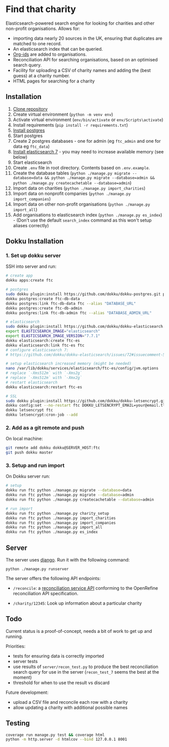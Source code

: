 Find that charity
================

Elasticsearch-powered search engine for looking for charities and other non-profit organisations. Allows for:

- importing data nearly 20 sources in the UK, ensuring that duplicates
  are matched to one record.
- An elasticsearch index that can be queried.
- [Org-ids](http://org-id.guide/about) are added to organisations.
- Reconciliation API for searching organisations, based on an optimised search query.
- Facility for uploading a CSV of charity names and adding the (best guess) at a
  charity number.
- HTML pages for searching for a charity

Installation
------------

1. [Clone repository](https://github.com/kanedata/find-that-charity)
2. Create virtual environment (`python -m venv env`)
3. Activate virtual environment (`env/bin/activate` or `env/Scripts\activate`)
4. Install requirements (`pip install -r requirements.txt`)
5. [Install postgres](https://www.postgresql.org/download/)
6. Start postgres
7. Create 2 postgres databases - one for admin (eg `ftc_admin` and one for data eg `ftc_data`)
8. [Install elasticsearch 7](https://www.elastic.co/guide/en/elasticsearch/reference/current/_installation.html) - you may need to increase available memory (see below)
9. Start elasticsearch
10. Create `.env` file in root directory. Contents based on `.env.example`.
11. Create the database tables (`python ./manage.py migrate --database=data && python ./manage.py migrate --database=admin && python ./manage.py createcachetable --database=admin`)
12. Import data on charities (`python ./manage.py import_charities`)
13. Import data on nonprofit companies (`python ./manage.py import_companies`)
14. Import data on other non-profit organisations (`python ./manage.py import_all`)
15. Add organisations to elasticsearch index (`python ./manage.py es_index`) - (Don't use the default `search_index` command as this won't setup aliases correctly)

Dokku Installation
------------------

### 1. Set up dokku server

SSH into server and run:

```bash
# create app
dokku apps:create ftc

# postgres
sudo dokku plugin:install https://github.com/dokku/dokku-postgres.git postgres
dokku postgres:create ftc-db-data
dokku postgres:link ftc-db-data ftc --alias "DATABASE_URL"
dokku postgres:create ftc-db-admin
dokku postgres:link ftc-db-admin ftc --alias "DATABASE_ADMIN_URL"

# elasticsearch
sudo dokku plugin:install https://github.com/dokku/dokku-elasticsearch.git elasticsearch
export ELASTICSEARCH_IMAGE="elasticsearch"
export ELASTICSEARCH_IMAGE_VERSION="7.7.1"
dokku elasticsearch:create ftc-es
dokku elasticsearch:link ftc-es ftc
# configure elasticsearch 7:
# https://github.com/dokku/dokku-elasticsearch/issues/72#issuecomment-510771763

# setup elasticsearch increased memory (might be needed)
nano /var/lib/dokku/services/elasticsearch/ftc-es/config/jvm.options
# replace `-Xms512m` with `-Xms2g`
# replace `-Xms512m` with `-Xmx2g`
# restart elasticsearch
dokku elasticsearch:restart ftc-es

# SSL
sudo dokku plugin:install https://github.com/dokku/dokku-letsencrypt.git
dokku config:set --no-restart ftc DOKKU_LETSENCRYPT_EMAIL=your@email.tld
dokku letsencrypt ftc
dokku letsencrypt:cron-job --add
```

### 2. Add as a git remote and push

On local machine:

```bash
git remote add dokku dokku@SERVER_HOST:ftc
git push dokku master
```

### 3. Setup and run import

On Dokku server run:

```bash
# setup
dokku run ftc python ./manage.py migrate --database=data
dokku run ftc python ./manage.py migrate --database=admin
dokku run ftc python ./manage.py createcachetable --database=admin

# run import
dokku run ftc python ./manage.py charity_setup
dokku run ftc python ./manage.py import_charities
dokku run ftc python ./manage.py import_companies
dokku run ftc python ./manage.py import_all
dokku run ftc python ./manage.py es_index
```

Server
------

The server uses [django](https://www.djangoproject.com/). Run it with the
following command:

`python ./manage.py runserver`

The server offers the following API endpoints:

- `/reconcile`: a [reconciliation service API](https://github.com/OpenRefine/OpenRefine/wiki/Reconciliation-Service-API)
  conforming to the OpenRefine reconciliation API specification.

- `/charity/12345`: Look up information about a particular charity

Todo
----

Current status is a proof-of-concept, needs a bit of work to get up and running.

Priorities:

- tests for ensuring data is correctly imported
- server tests
- use results of `server/recon_test.py` to produce the best reconciliation
  search query for use in the server (`recon_test_7` seems the best at the moment)
- threshold for when to use the result vs discard

Future development:

- upload a CSV file and reconcile each row with a charity
- allow updating a charity with additional possible names

Testing
-------

```sh
coverage run manage.py test && coverage html
python -m http.server -d htmlcov --bind 127.0.0.1 8001
```
